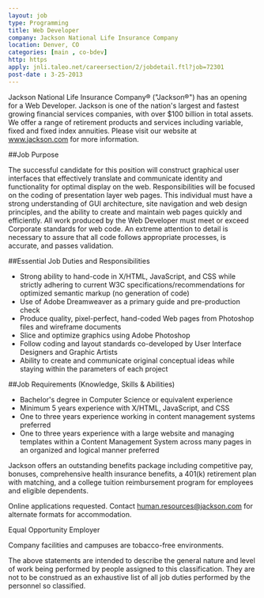 ```yaml
---
layout: job
type: Programming
title: Web Developer
company: Jackson National Life Insurance Company
location: Denver, CO
categories: [main , co-bdev]
http: https
apply: jnli.taleo.net/careersection/2/jobdetail.ftl?job=72301
post-date : 3-25-2013
---
```


Jackson National Life Insurance Company® ("Jackson®") has an opening for a Web Developer. Jackson is one of the nation's largest and fastest growing financial services companies, with over $100 billion in total assets.  We offer a range of retirement products and services including variable, fixed and fixed index annuities.  Please visit our website at www.jackson.com for more information. 
 
##Job Purpose

The successful candidate for this position will construct graphical user interfaces that effectively translate and communicate identity and functionality for optimal display on the web. Responsibilities will be focused on the coding of presentation layer web pages. This individual must have a strong understanding of GUI architecture, site navigation and web design principles, and the ability to create and maintain web pages quickly and efficiently. All work produced by the Web Developer must meet or exceed Corporate standards for web code. An extreme attention to detail is necessary to assure that all code follows appropriate processes, is accurate, and passes validation.
 
##Essential Job Duties and Responsibilities

* Strong ability to hand-code in X/HTML, JavaScript, and CSS while strictly adhering to current W3C specifications/recommendations for optimized semantic markup (no generation of code)
* Use of Adobe Dreamweaver as a primary guide and pre-production check
* Produce quality, pixel-perfect, hand-coded Web pages from Photoshop files and wireframe documents
* Slice and optimize graphics using Adobe Photoshop
* Follow coding and layout standards co-developed by User Interface Designers and Graphic Artists
* Ability to create and communicate original conceptual ideas while staying within the parameters of each project

##Job Requirements (Knowledge, Skills & Abilities)

* Bachelor's degree in Computer Science or equivalent experience
* Minimum 5 years experience with X/HTML, JavaScript, and CSS
* One to three years experience working in content management systems preferred
* One to three years experience with a large website and managing templates within a Content Management System across many pages in an organized and logical manner preferred 

Jackson offers an outstanding benefits package including competitive pay, bonuses, comprehensive health insurance benefits, a 401(k) retirement plan with matching, and a college tuition reimbursement program for employees and eligible dependents.
 
Online applications requested.  Contact human.resources@jackson.com for alternate formats for accommodation.
 
Equal Opportunity Employer
 
Company facilities and campuses are tobacco-free environments.
 
The above statements are intended to describe the general nature and level of work being performed by people assigned to this classification. They are not to be construed as an exhaustive list of all job duties performed by the personnel so classified.
